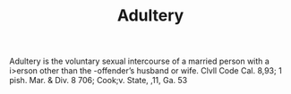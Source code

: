 ---
title: Adultery
letter: A
permalink: "/definitions/bld-adultery.html"
body: Adultery is the voluntary sexual intercourse of a married person with a i>erson
  other than the -offender’s husband or wife. Clvll Code Cal. 8,93; 1 pish. Mar. &
  Div. 8 706; Cook;v. State, ,11, Ga. 53
published_at: '2018-07-07'
source: Black's Law Dictionary 2nd Ed (1910)
layout: post
---
